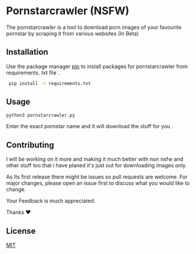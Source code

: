 # Pornstarcrawler (NSFW)

The pornstarcrawler is a tool to download porn images of your favourite pornstar by scraping it from various websites (In Beta)

## Installation

Use the package manager [pip](https://pip.pypa.io/en/stable/) to install packages for pornstarcrawler from requirements. txt file .

```bash
 pip install -r requirements.txt
```

## Usage
```
python3 pornstarcrawler.py
```
Enter the exact pornstar name and it will download the stuff for you .


## Contributing

I will be working on it more and making it much better with non nsfw and other  stuff too that i have planed it's just out for downloading images only.

As Its first release there might be issues so pull requests are welcome. For major changes, please open an issue first to discuss what you would like to change.

Your Feedback is much appreciated.

Thanks
❤️

## License
[MIT](https://choosealicense.com/licenses/mit/)
